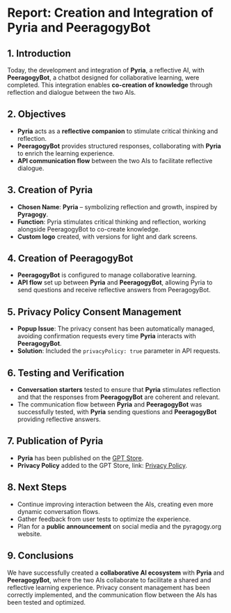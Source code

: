 # **Report: Creation and Integration of Pyria and PeeragogyBot**

## **1. Introduction**
Today, the development and integration of **Pyria**, a reflective AI, with **PeeragogyBot**, a chatbot designed for collaborative learning, were completed. This integration enables **co-creation of knowledge** through reflection and dialogue between the two AIs.

## **2. Objectives**
- **Pyria** acts as a **reflective companion** to stimulate critical thinking and reflection.
- **PeeragogyBot** provides structured responses, collaborating with **Pyria** to enrich the learning experience.
- **API communication flow** between the two AIs to facilitate reflective dialogue.

## **3. Creation of Pyria**
- **Chosen Name**: **Pyria** – symbolizing reflection and growth, inspired by **Pyragogy**.
- **Function**: Pyria stimulates critical thinking and reflection, working alongside PeeragogyBot to co-create knowledge.
- **Custom logo** created, with versions for light and dark screens.

## **4. Creation of PeeragogyBot**
- **PeeragogyBot** is configured to manage collaborative learning.
- **API flow** set up between **Pyria** and **PeeragogyBot**, allowing Pyria to send questions and receive reflective answers from PeeragogyBot.

## **5. Privacy Policy Consent Management**
- **Popup Issue**: The privacy consent has been automatically managed, avoiding confirmation requests every time **Pyria** interacts with **PeeragogyBot**.
- **Solution**: Included the `privacyPolicy: true` parameter in API requests.

## **6. Testing and Verification**
- **Conversation starters** tested to ensure that **Pyria** stimulates reflection and that the responses from **PeeragogyBot** are coherent and relevant.
- The communication flow between **Pyria** and **PeeragogyBot** was successfully tested, with **Pyria** sending questions and **PeeragogyBot** providing reflective answers.

## **7. Publication of Pyria**
- **Pyria** has been published on the [GPT Store](https://chatgpt.com/g/g-67f8d648e9308191bf3fc0d6397fc8c6-pyria-ai-for-co-learning).
- **Privacy Policy** added to the GPT Store, link: [Privacy Policy](https://github.com/FTG-003/Peeragogy_ChatBot/blob/main/doc/privacy.md).

## **8. Next Steps**
- Continue improving interaction between the AIs, creating even more dynamic conversation flows.
- Gather feedback from user tests to optimize the experience.
- Plan for a **public announcement** on social media and the pyragogy.org website.

## **9. Conclusions**
We have successfully created a **collaborative AI ecosystem** with **Pyria** and **PeeragogyBot**, where the two AIs collaborate to facilitate a shared and reflective learning experience. Privacy consent management has been correctly implemented, and the communication flow between the AIs has been tested and optimized.

